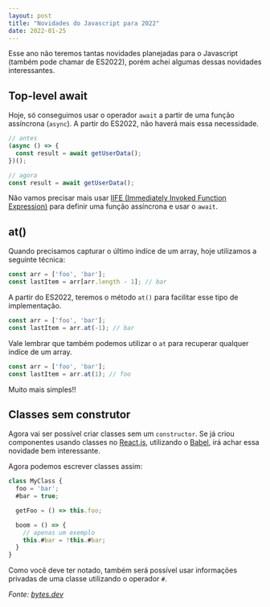 ```yaml
---
layout: post
title: "Novidades do Javascript para 2022"
date: 2022-01-25
---
```


Esse ano não teremos tantas novidades planejadas para o Javascript (também pode chamar de ES2022), porém achei algumas dessas novidades interessantes.

## Top-level await

Hoje, só conseguimos usar o operador `await` a partir de uma função assíncrona (`async`). A partir do ES2022, não haverá mais essa necessidade.

```js
// antes
(async () => {
  const result = await getUserData();
})();

// agora
const result = await getUserData();
```

Não vamos precisar mais usar [IIFE (Immediately Invoked Function Expression)](https://developer.mozilla.org/pt-BR/docs/Glossary/IIFE) para definir uma função assíncrona e usar o `await`.

## at()

Quando precisamos capturar o último indíce de um array, hoje utilizamos a seguinte técnica:

```js
const arr = ['foo', 'bar'];
const lastItem = arr[arr.length - 1]; // bar
```

A partir do ES2022, teremos o método `at()` para facilitar esse tipo de implementação.

```js
const arr = ['foo', 'bar'];
const lastItem = arr.at(-1); // bar
```

Vale lembrar que também podemos utilizar o `at` para recuperar qualquer indíce de um array.

```js
const arr = ['foo', 'bar'];
const lastItem = arr.at(1); // foo
```

Muito mais simples!!

## Classes sem construtor

Agora vai ser possível criar classes sem um `constructor`. Se já criou componentes usando classes no [React.js](https://reactjs.org), utilizando o [Babel](https://babeljs.io), irá achar essa novidade bem interessante.

Agora podemos escrever classes assim:

```js
class MyClass {
  foo = 'bar';
  #bar = true;

  getFoo = () => this.foo;

  boom = () => {
    // apenas um exemplo
    this.#bar = !this.#bar;
  }
}
```

Como você deve ter notado, também será possível usar informações privadas de uma classe utilizando o operador `#`.

*Fonte: [bytes.dev](https://bytes.dev/archives/83)*
